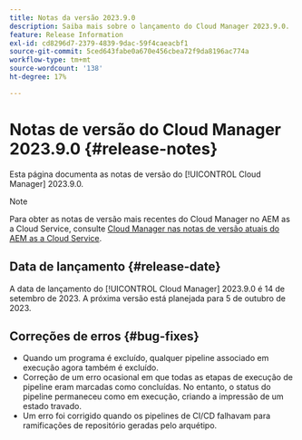 ```yaml
---
title: Notas da versão 2023.9.0
description: Saiba mais sobre o lançamento do Cloud Manager 2023.9.0.
feature: Release Information
exl-id: cd8296d7-2379-4839-9dac-59f4caeacbf1
source-git-commit: 5ced643fabe0a670e456cbea72f9da8196ac774a
workflow-type: tm+mt
source-wordcount: '138'
ht-degree: 17%

---
```


# Notas de versão do Cloud Manager 2023.9.0 {#release-notes}

Esta página documenta as notas de versão do [!UICONTROL Cloud Manager] 2023.9.0.

>[!NOTE]
>
>Para obter as notas de versão mais recentes do Cloud Manager no AEM as a Cloud Service, consulte [Cloud Manager nas notas de versão atuais do AEM as a Cloud Service](https://experienceleague.adobe.com/en/docs/experience-manager-cloud-service/content/release-notes/cloud-manager/current).

## Data de lançamento {#release-date}

A data de lançamento do [!UICONTROL Cloud Manager] 2023.9.0 é 14 de setembro de 2023. A próxima versão está planejada para 5 de outubro de 2023.

## Correções de erros {#bug-fixes}

* Quando um programa é excluído, qualquer pipeline associado em execução agora também é excluído.
* Correção de um erro ocasional em que todas as etapas de execução de pipeline eram marcadas como concluídas. No entanto, o status do pipeline permaneceu como em execução, criando a impressão de um estado travado.
* Um erro foi corrigido quando os pipelines de CI/CD falhavam para ramificações de repositório geradas pelo arquétipo.
